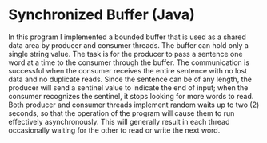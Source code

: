 # Synchronized Buffer (Java)
In this program I implemented a bounded buffer that is used as a shared data area by producer and consumer threads. The buffer can hold only a single string value. The task is for the producer to pass a sentence one word at a time to the consumer through the buffer. The communication is successful when the consumer receives the entire sentence with no lost data and no duplicate reads. Since the sentence can be of any length, the producer will send a sentinel value to indicate the end of input; when the consumer recognizes the sentinel, it stops looking for more words to read. Both producer and consumer threads implement random waits up to two (2) seconds, so that the operation of the program will cause them to run effectively asynchronously.  This will generally result in each thread occasionally waiting for the other to read or write the next word.
